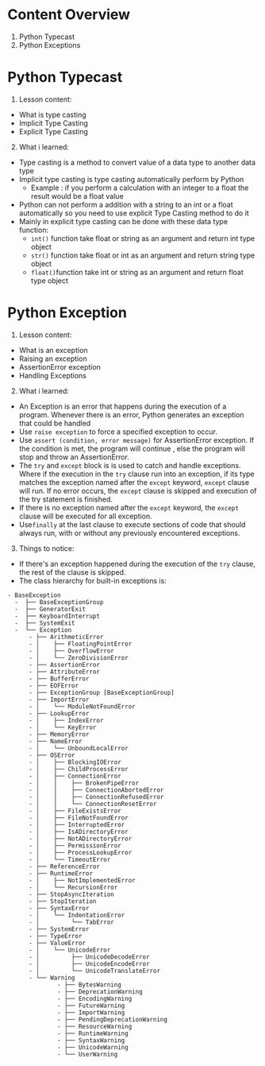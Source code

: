 # Content Overview
  1. Python Typecast
  2. Python Exceptions

# Python Typecast
  1. Lesson content:
  - What is type casting
  - Implicit Type Casting
  - Explicit Type Casting
  2. What i learned:
  - Type casting is a method to convert value of a data type to another data type
  - Implicit type casting is type casting automatically perform by Python
    - Example : if you perform a calculation with an integer to a float the result would be a float value
  - Python can not perform a addition with a string to an int or a float automatically so you need to use explicit Type Casting method to do it
  - Mainly in explicit type casting can be done with these data type function:
    - `int()` function take float or string as an argument and return int type object
    - `str()` function take float or int as an argument and return string type object
    - `float()`function take int or string as an argument and return float type object

# Python Exception
  1. Lesson content:
  - What is an exception
  - Raising an exception
  - AssertionError exception
  - Handling Exceptions
  2. What i learned:
  - An Exception is an error that happens during the execution of a program. Whenever there is an error, Python generates an exception that could be handled
  - Use `raise exception` to force a specified exception to occur.
  - Use `assert (condition, error message)` for AssertionError exception. If the condition is met, the program will continue , else the program will stop and throw an AssertionError.
  - The `try` and `except` block is is used to catch and handle exceptions. Where if the execution in the `try` clause run into an exception, if its type matches the exception named after the `except` keyword, `except` clause will run. If no error occurs, the `except` clause is skipped and execution of the try statement is finished.
  - If there is no exception named after the `except` keyword, the `except` clause will be executed for all exception.
  - Use`finally` at the last clause to execute sections of code that should always run, with or without any previously encountered exceptions.

  3. Things to notice:
  - If there's an exception happened during the execution of the `try` clause, the rest of the clause is skipped.
  - The class hierarchy for built-in exceptions is:
  ```mermaid
  - BaseException
    -  ├── BaseExceptionGroup
    -  ├── GeneratorExit
    -  ├── KeyboardInterrupt
    -  ├── SystemExit
    -  └── Exception
        - ├── ArithmeticError
        - │    ├── FloatingPointError
        - │    ├── OverflowError
        - │    └── ZeroDivisionError
        - ├── AssertionError
        - ├── AttributeError
        - ├── BufferError
        - ├── EOFError
        - ├── ExceptionGroup [BaseExceptionGroup]
        - ├── ImportError
        - │    └── ModuleNotFoundError
        - ├── LookupError
        - │    ├── IndexError
        - │    └── KeyError
        - ├── MemoryError
        - ├── NameError
        - │    └── UnboundLocalError
        - ├── OSError
        - │    ├── BlockingIOError
        - │    ├── ChildProcessError
        - │    ├── ConnectionError
        - │    │    ├── BrokenPipeError
        - │    │    ├── ConnectionAbortedError
        - │    │    ├── ConnectionRefusedError
        - │    │    └── ConnectionResetError
        - │    ├── FileExistsError
        - │    ├── FileNotFoundError
        - │    ├── InterruptedError
        - │    ├── IsADirectoryError
        - │    ├── NotADirectoryError
        - │    ├── PermissionError
        - │    ├── ProcessLookupError
        - │    └── TimeoutError
        - ├── ReferenceError
        - ├── RuntimeError
        - │    ├── NotImplementedError
        - │    └── RecursionError
        - ├── StopAsyncIteration
        - ├── StopIteration
        - ├── SyntaxError
        - │    └── IndentationError
        - │         └── TabError
        - ├── SystemError
        - ├── TypeError
        - ├── ValueError
        - │    └── UnicodeError
        - │         ├── UnicodeDecodeError
        - │         ├── UnicodeEncodeError
        - │         └── UnicodeTranslateError
        - └── Warning
                - ├── BytesWarning
                - ├── DeprecationWarning
                - ├── EncodingWarning
                - ├── FutureWarning
                - ├── ImportWarning
                - ├── PendingDeprecationWarning
                - ├── ResourceWarning
                - ├── RuntimeWarning
                - ├── SyntaxWarning
                - ├── UnicodeWarning
                - └── UserWarning